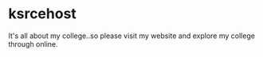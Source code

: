 # ksrcehost
It's all about my college..so please visit my website and explore my college through online.
